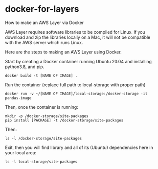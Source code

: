 # docker-for-layers
How to make an AWS Layer via Docker

AWS Layer requires software libraries to be compiled for Linux. If you download and zip the libraries locally on a Mac, it will not be compatible with the AWS server which runs Linux. 

Here are the steps to making an AWS Layer using Docker.

Start by creating a Docker container running Ubuntu 20.04 and installing python3.8, and pip. 
```
docker build -t [NAME OF IMAGE] .
```
Run the container (replace full path to local-storage with proper path)
```
docker run -v ~/[NAME OF IMAGE]/local-storage:/docker-storage -it pandas-image
```

Then, once the container is running:
```
mkdir -p /docker-storage/site-packages
pip install [PACKAGE] -t /docker-storage/site-packages
```

Then: 
```
ls -l /docker-storage/site-packages
```


Exit, then you will find library and all of its (Ubuntu) dependencies here in your local area:
```
ls -l local-storage/site-packages
```
